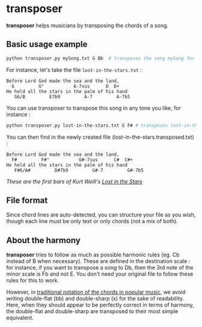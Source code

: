 # transposer

**transposer** helps musicians by transposing the chords of a song.

## Basic usage example

```bash
python transposer.py mySong.txt G Bb  # transposes the song mySong for G to B-flat
```

For instance, let's take the file `lost-in-the-stars.txt` :

```
Before Lord God made the sea and the land,
  G         G°           A-7sus      D  D+
He held all the stars in the palm of his hand
   G6/B         E7b9         A-7         A-7b5
```

You can use transposer to transpose this song in any tone you like, for instance :

```bash
python transposer.py lost-in-the-stars.txt G F# # transposes lost-in-the-stars from G to F sharp
```

You can then find in the newly created file (lost-in-the-stars.transposed.txt) :

```
Before Lord God made the sea and the land,
  F#         F#°           G#-7sus      C#  C#+
He held all the stars in the palm of his hand
   F#6/A#         D#7b9         G#-7         G#-7b5
```

_These are the first bars of Kurt Weill's [Lost in the Stars](https://www.youtube.com/watch?v=6xJ1u920c2o)_

## File format

Since chord lines are auto-detected, you can structure your file as you wish, though each line must be only text or only chords (not a mix of both).

## About the harmony

**transposer** tries to follow as much as possible harmonic rules (eg. Cb instead of B when necessary). These are defined in the destination scale : for instance, if you want to transpose a song to Db, then the 3rd note of the minor scale is Fb and not E. You don't need your original file to follow these rules for this to work.

However, in [traditional notation of the chords in popular music](<https://en.wikipedia.org/wiki/Chord_names_and_symbols_(popular_music)>), we avoid writing double-flat (bb) and double-sharp (x) for the sake of readability. Here, when they should appear to be perfectly correct in terms of harmony, the double-flat and double-sharp are transposed to their most simple equivalent.
